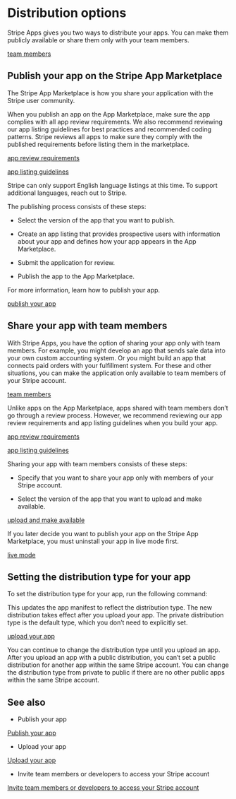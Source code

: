 # Distribution options

Stripe Apps gives you two ways to distribute your apps. You can make them publicly available or share them only with your team members.

[team members](/dashboard/teams)

## Publish your app on the Stripe App Marketplace

The Stripe App Marketplace is how you share your application with the Stripe user community.

When you publish an app on the App Marketplace, make sure the app complies with all app review requirements. We also recommend reviewing our app listing guidelines for best practices and recommended coding patterns. Stripe reviews all apps to make sure they comply with the published requirements before listing them in the marketplace.

[app review requirements](/stripe-apps/review-requirements#app-review-requirements)

[app listing guidelines](/stripe-apps/listing-guidelines)

Stripe can only support English language listings at this time. To support additional languages, reach out to Stripe.

The publishing process consists of these steps:

- Select the version of the app that you want to publish.

- Create an app listing that provides prospective users with information about your app and defines how your app appears in the App Marketplace.

- Submit the application for review.

- Publish the app to the App Marketplace.

For more information, learn how to publish your app.

[publish your app](/stripe-apps/publish-app)

## Share your app with team members

With Stripe Apps, you have the option of sharing your app only with team members. For example, you might develop an app that sends sale data into your own custom accounting system. Or you might build an app that connects paid orders with your fulfillment system. For these and other situations, you can make the application only available to team members of your Stripe account.

[team members](/dashboard/teams)

Unlike apps on the App Marketplace, apps shared with team members don’t go through a review process. However, we recommend reviewing our app review requirements and app listing guidelines when you build your app.

[app review requirements](/stripe-apps/review-requirements#app-review-requirements)

[app listing guidelines](/stripe-apps/listing-guidelines)

Sharing your app with team members consists of these steps:

- Specify that you want to share your app only with members of your Stripe account.

- Select the version of the app that you want to upload and make available.

[upload and make available](/stripe-apps/upload-install-app)

If you later decide you want to publish your app on the Stripe App Marketplace, you must uninstall your app in live mode first.

[live mode](/stripe-apps/upload-install-app#install-in-live-mode)

## Setting the distribution type for your app

To set the distribution type for your app, run the following command:

This updates the app manifest to reflect the distribution type. The new distribution takes effect after you upload your app. The private distribution type is the default type, which you don’t need to explicitly set.

[upload your app](/stripe-apps/upload-install-app)

You can continue to change the distribution type until you upload an app. After you upload an app with a public distribution, you can’t set a public distribution for another app within the same Stripe account. You can change the distribution type from private to public if there are no other public apps within the same Stripe account.

## See also

- Publish your app

[Publish your app](/stripe-apps/publish-app)

- Upload your app

[Upload your app](/stripe-apps/upload-install-app)

- Invite team members or developers to access your Stripe account

[Invite team members or developers to access your Stripe account](https://support.stripe.com/questions/invite-team-members-or-developers-to-access-your-stripe-account)
